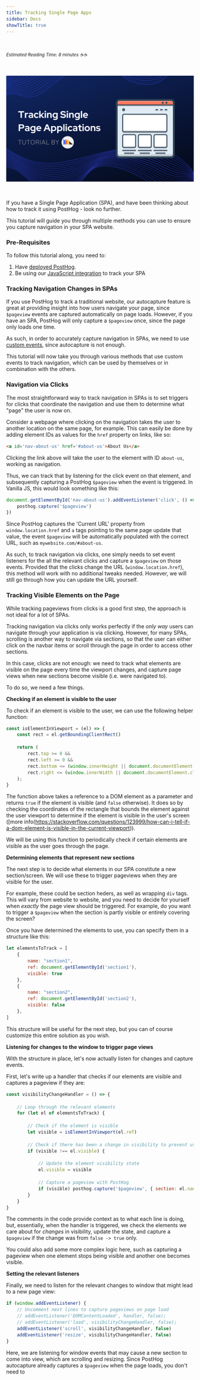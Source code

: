 ```yaml
---
title: Tracking Single Page Apps
sidebar: Docs
showTitle: true
---
```


<br />

<small class="note-block centered">_Estimated Reading Time: 8 minutes ☕☕_</small>

<br />

<span class="larger-image">

![Funnels Banner Image](../../images/tutorials/banners/spa.png)

</span>

<br />

If you have a Single Page Application (SPA), and have been thinking about how to track it using PostHog - look no further.

This tutorial will guide you through multiple methods you can use to ensure you capture navigation in your SPA website.  

### Pre-Requisites

To follow this tutorial along, you need to:

1. Have [deployed PostHog](/docs/deployment).
1. Be using our [JavaScript integration](/docs/integrations/js-integration) to track your SPA

### Tracking Navigation Changes in SPAs

If you use PostHog to track a traditional website, our autocapture feature is great at providing insight into how users navigate your page, since `$pageview` events are captured automatically on page loads. However, if you have an SPA, PostHog will only capture a `$pageview` once, since the page only loads one time. 

As such, in order to accurately capture navigation in SPAs, we need to use [custom events](/docs/integrations/js-integration/#sending-events), since autocapture is not enough. 

This tutorial will now take you through various methods that use custom events to track navigation, which can be used by themselves or in combination with the others.

### Navigation via Clicks

The most straightforward way to track navigation in SPAs is to set triggers for clicks that coordinate the navigation and use them to determine what "page" the user is now on.

Consider a webpage where clicking on the navigation takes the user to another location on the same page, for example. This can easily be done by adding element IDs as values for the `href` property on links, like so:

```html
<a id='nav-about-us' href='#about-us'>About Us</a>
```

Clicking the link above will take the user to the element with ID `about-us`, working as navigation. 

Thus, we can track that by listening for the click event on that element, and subsequently capturing a PostHog `$pageview` when the event is triggered. In Vanilla JS, this would look something like this:

```js
document.getElementById('nav-about-us').addEventListener('click', () => {
    posthog.capture('$pageview')
})
```

Since PostHog captures the 'Current URL' property from `window.location.href` and `a` tags pointing to the same page update that value, the event `$pageview` will be automatically populated with the correct URL, such as `mywebsite.com/#about-us`.

As such, to track navigation via clicks, one simply needs to set event listeners for the all the relevant clicks and capture a `$pageview` on those events. Provided that the clicks change the URL (`window.location.href`), this method will work with no additional tweaks needed. However, we will still go through how you can update the URL yourself.

### Tracking Visible Elements on the Page

While tracking pageviews from clicks is a good first step, the approach is not ideal for a lot of SPAs. 

Tracking navigation via clicks only works perfectly if the _only way_ users can navigate through your application is via clicking. However, for many SPAs, scrolling is another way to navigate via sections, so that the user can either click on the navbar items or scroll through the page in order to access other sections.

In this case, clicks are not enough: we need to track what elements are visible on the page every time the viewport changes, and capture page views when new sections become visible (i.e. were navigated to). 

To do so, we need a few things.

**Checking if an element is visible to the user**

To check if an element is visible to the user, we can use the following helper function:

```js
const isElementInViewport = (el) => {
    const rect = el.getBoundingClientRect()
    
    return (
        rect.top >= 0 &&
        rect.left >= 0 &&
        rect.bottom <= (window.innerHeight || document.documentElement.clientHeight) && 
        rect.right <= (window.innerWidth || document.documentElement.clientWidth) 
    );
}
```

The function above takes a reference to a DOM element as a parameter and returns `true` if the element is visible (and `false` otherwise). It does so by checking the coordinates of the rectangle that bounds the element against the user viewport to determine if the element is visible in the user's screen ([more info(https://stackoverflow.com/questions/123999/how-can-i-tell-if-a-dom-element-is-visible-in-the-current-viewport)).

We will be using this function to periodically check if certain elements are visible as the user goes through the page.

**Determining elements that represent new sections**

The next step is to decide what elements in our SPA constitute a new section/screen. We will use these to trigger pageviews when they are visible for the user.

For example, these could be section heders, as well as wrapping `div` tags. This will vary from website to website, and you need to decide for yourself when _exactly_ the page view should be triggered. For example, do you want to trigger a `$pageview` when the section is partly visible or entirely covering the screen? 

Once you have determined the elements to use, you can specify them in a structure like this:

```js
let elementsToTrack = [
    {
        name: "section1",
        ref: document.getElementById('section1'),
        visible: true
    },
    {
        name: "section2",
        ref: document.getElementById('section2'),
        visible: false
    },
]
```

This structure will be useful for the next step, but you can of course customize this entire solution as you wish.

**Listening for changes to the window to trigger page views**

With the structure in place, let's now actually listen for changes and capture events.

First, let's write up a handler that checks if our elements are visible and captures a pageview if they are:

```js
const visibilityChangeHandler = () => {
    
    // Loop through the relevant elements
    for (let el of elementsToTrack) {

        // Check if the element is visible
        let visible = isElementInViewport(el.ref)

        // Check if there has been a change in visibility to prevent useless triggers
        if (visible !== el.visible) {

            // Update the element visibility state
            el.visible = visible

            // Capture a pageview with PostHog
            if (visible) posthog.capture('$pageview', { section: el.name, $current_url: el.name })
        }
    }
}
```

The comments in the code provide context as to what each line is doing, but, essentially, when the handler is triggered, we check the elements we care about for _changes_ in visibility, update the state, and capture a `$pageview` if the change was from `false -> true` only. 

You could also add some more complex logic here, such as capturing a pageview when one element stops being visible and another one becomes visible. 

**Setting the relevant listeners**

Finally, we need to listen for the relevant changes to window that might lead to a new page view:

```js
if (window.addEventListener) {
    // Uncomment next lines to capture pageviews on page load
    // addEventListener('DOMContentLoaded', handler, false);
    // addEventListener('load', visibilityChangeHandler, false);
    addEventListener('scroll', visibilityChangeHandler, false)
    addEventListener('resize', visibilityChangeHandler, false)
}
```

Here, we are listening for window events that may cause a new section to come into view, which are scrolling and resizing. Since PostHog autocapture already captures a `$pageview` when the page loads, you don't need to 

<!--
before unload
clicks
navigation
window.location.href
-->



